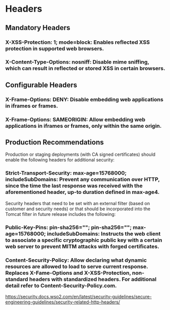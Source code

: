 # Headers 

## Mandatory Headers

### X-XSS-Protection: 1; mode=block: Enables reflected XSS protection in supported web browsers.

### X-Content-Type-Options: nosniff: Disable mime sniffing, which can result in reflected or stored XSS in certain browsers.

## Configurable Headers

### X-Frame-Options: DENY: Disable embedding web applications in iframes or frames.

### X-Frame-Options: SAMEORIGIN: Allow embedding web applications in iframes or frames, only within the same origin.

## Production Recommendations

Production or staging deployments (with CA signed certificates) should enable the following headers for additional security:

### Strict-Transport-Security: max-age=15768000; includeSubDomains: Prevent any communication over HTTP, since the time the last response was received with the aforementioned header, up-to duration defined in max-age4.

Security headers that need to be set with an external filter (based on customer and security needs) or that should be incorporated into the Tomcat filter in future release includes the following:

### Public-Key-Pins: pin-sha256="<sha256>"; pin-sha256="<sha256>"; max-age=15768000; includeSubDomains: Instructs the web client to associate a specific cryptographic public key with a certain web server to prevent MITM attacks with forged certificates.

### Content-Security-Policy: Allow declaring what dynamic resources are allowed to load to serve current response. Replaces X-Fame-Options and X-XSS-Protection, non-standard headers with standardized headers. For additional detail refer to Content-Security-Policy.com.

https://security.docs.wso2.com/en/latest/security-guidelines/secure-engineering-guidelines/security-related-http-headers/
